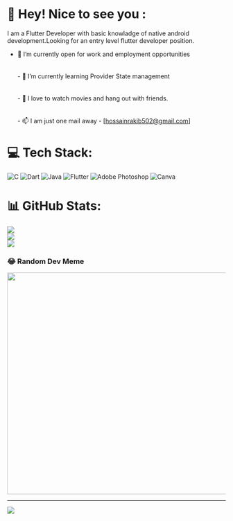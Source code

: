 # 💫 Hey! Nice to see you :

I am a Flutter Developer with basic knowladge of native android development.Looking for an entry level flutter developer position.

- 👯 I’m currently open for work and employment opportunities  <br>  <br><br>- 🌱 I’m currently learning Provider State management   <br>  <br><br>- 🥳 I love to watch movies and hang out with friends.  <br>  <br><br>- 📫 I am just one mail away - [hossainrakib502@gmail.com]  


# 💻 Tech Stack:
![C](https://img.shields.io/badge/c-%2300599C.svg?style=for-the-badge&logo=c&logoColor=white) ![Dart](https://img.shields.io/badge/dart-%230175C2.svg?style=for-the-badge&logo=dart&logoColor=white) ![Java](https://img.shields.io/badge/java-%23ED8B00.svg?style=for-the-badge&logo=java&logoColor=white) ![Flutter](https://img.shields.io/badge/Flutter-%2302569B.svg?style=for-the-badge&logo=Flutter&logoColor=white) ![Adobe Photoshop](https://img.shields.io/badge/adobephotoshop-%2331A8FF.svg?style=for-the-badge&logo=adobephotoshop&logoColor=white) ![Canva](https://img.shields.io/badge/Canva-%2300C4CC.svg?style=for-the-badge&logo=Canva&logoColor=white)
# 📊 GitHub Stats:
![](https://github-readme-stats.vercel.app/api?username=Emranul-Haque-Rakib&theme=dark&hide_border=false&include_all_commits=false&count_private=false)<br/>
![](https://github-readme-streak-stats.herokuapp.com/?user=Emranul-Haque-Rakib&theme=dark&hide_border=false)<br/>
![](https://github-readme-stats.vercel.app/api/top-langs/?username=Emranul-Haque-Rakib&theme=dark&hide_border=false&include_all_commits=false&count_private=false&layout=compact)

### 😂 Random Dev Meme
<img src="https://random-memer.herokuapp.com/" width="512px"/>

---
[![](https://visitcount.itsvg.in/api?id=Emranul-Haque-Rakib&icon=0&color=0)](https://visitcount.itsvg.in)
